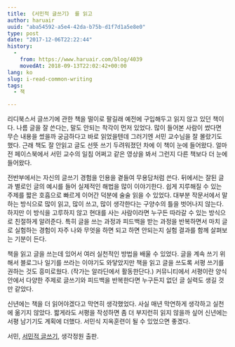 ```yaml
---
title: 《서민적 글쓰기》 를 읽고
author: haruair
uuid: "aba54592-a5e4-42da-b75b-d1f7d1a5e8e0"
type: post
date: "2017-12-06T22:22:44"
history:
  - 
    from: https://www.haruair.com/blog/4039
    movedAt: 2018-09-13T22:02:42+00:00
lang: ko
slug: i-read-common-writing
tags:
  - 책

---
```

리디북스서 글쓰기에 관한 책을 떨이로 팔길래 예전에 구입해두고 읽지 않고 있던 책이다. 나름 글을 잘 쓴다는, 말도 안되는 착각이 먼저 있었다. 많이 들어본 사람이 썼다면 무슨 내용을 썼을까 궁금하다고 바로 읽었을텐데 그러기엔 서민 교수님을 잘 몰랐기도 했다. 근래 책도 잘 안읽고 글도 선뜻 쓰기 두려워졌던 차에 이 책이 눈에 들어왔다. 얼마 전 페이스북에서 서민 교수의 일침 어쩌고 같은 영상을 봐서 그런지 다른 책보다 더 눈에 들어왔다.

전반부에서는 자신의 글쓰기 경험을 인용을 곁들여 무용담처럼 쓴다. 뒤에서는 잘된 글과 별로인 글의 예시를 들어 실제적인 해법을 많이 이야기한다. 쉽게 지루해질 수 있는 주제를 짧은 호흡으로 빠르게 이어간 덕분에 술술 읽을 수 있었다. 대부분 작문서에서 말하는 방식으로 많이 읽고, 많이 쓰고, 많이 생각한다는 구양수의 틀을 벗어나지 않는다. 하지만 이 방식을 고루하지 않고 현대를 사는 사람이라면 누구든 따라갈 수 있는 방식으로 친절하게 알려준다. 특히 글을 쓰는 과정과 피드백을 받는 과정을 반복하면서 마치 글로 실험하는 경험이 자주 나와 무엇을 하면 되고 하면 안되는지 실험 결과를 함께 살펴보는 기분이 든다.

책을 읽고 글을 쓰는데 있어서 여러 실천적인 방법을 배울 수 있었다. 글을 계속 쓰기 위해서 블로그나 일기를 쓰라는 이야기도 와닿았지만 책을 읽고 글을 쓰도록 서평 쓰기를 권하는 것도 흥미로웠다. (작가는 알라딘에서 활동한단다.) 커뮤니티에서 서평이란 양식 안에서 다양한 주제로 글쓰기와 피드백을 반복한다면 누구든지 없던 글 실력도 생길 것만 같았다.

신년에는 책을 더 읽어야겠다고 막연히 생각했었다. 사실 매년 막연하게 생각하고 실천에 옮기지 않았다. 짧게라도 서평을 작성하면 좀 더 부지런히 읽지 않을까 싶어 신년에는 서평 남기기도 계획에 더했다. 서민식 지옥훈련이 될 수 있었으면 좋겠다.

서민, [서민적 글쓰기][1], 생각정원 출판.

 [1]: https://ridibooks.com/v2/Detail?id=723000040